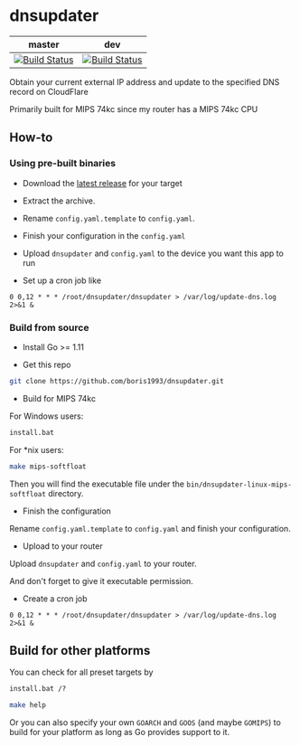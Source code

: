 # dnsupdater
|master| dev |
|:----:|:---:|
|[![Build Status](https://travis-ci.org/boris1993/dnsupdater.svg?branch=master)](https://travis-ci.org/boris1993/dnsupdater)|[![Build Status](https://travis-ci.org/boris1993/dnsupdater.svg?branch=dev)](https://travis-ci.org/boris1993/dnsupdater)|

Obtain your current external IP address and update to the specified DNS record on CloudFlare 

Primarily built for MIPS 74kc since my router has a MIPS 74kc CPU

## How-to

### Using pre-built binaries

+ Download the [latest release](https://github.com/boris1993/dnsupdater/releases/latest) for your target

+ Extract the archive.

+ Rename `config.yaml.template` to `config.yaml`.

+ Finish your configuration in the `config.yaml`

+ Upload `dnsupdater` and `config.yaml` to the device you want this app to run

+ Set up a cron job like

```cron
0 0,12 * * * /root/dnsupdater/dnsupdater > /var/log/update-dns.log 2>&1 &
```

### Build from source

+ Install Go >= 1.11

+ Get this repo

```bash
git clone https://github.com/boris1993/dnsupdater.git
```

+ Build for MIPS 74kc

For Windows users:
 
```cmd
install.bat
```

For *nix users:

```bash
make mips-softfloat
```

Then you will find the executable file under the `bin/dnsupdater-linux-mips-softfloat` directory. 

+ Finish the configuration

Rename `config.yaml.template` to `config.yaml` and finish your configuration. 

+ Upload to your router

Upload `dnsupdater` and `config.yaml` to your router.

And don't forget to give it executable permission.

+ Create a cron job

```crontab
0 0,12 * * * /root/dnsupdater/dnsupdater > /var/log/update-dns.log 2>&1 &
```

## Build for other platforms

You can check for all preset targets by

```cmd
install.bat /?
```

```bash
make help
```

Or you can also specify your own `GOARCH` and `GOOS` (and maybe `GOMIPS`) to build for your platform 
as long as Go provides support to it.  

